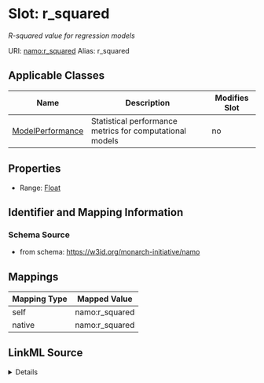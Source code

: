 

# Slot: r_squared 


_R-squared value for regression models_





URI: [namo:r_squared](https://w3id.org/monarch-initiative/namo/r_squared)
Alias: r_squared

<!-- no inheritance hierarchy -->





## Applicable Classes

| Name | Description | Modifies Slot |
| --- | --- | --- |
| [ModelPerformance](ModelPerformance.md) | Statistical performance metrics for computational models |  no  |






## Properties

* Range: [Float](Float.md)




## Identifier and Mapping Information






### Schema Source


* from schema: https://w3id.org/monarch-initiative/namo




## Mappings

| Mapping Type | Mapped Value |
| ---  | ---  |
| self | namo:r_squared |
| native | namo:r_squared |




## LinkML Source

<details>
```yaml
name: r_squared
description: R-squared value for regression models
from_schema: https://w3id.org/monarch-initiative/namo
rank: 1000
alias: r_squared
owner: ModelPerformance
domain_of:
- ModelPerformance
range: float

```
</details>